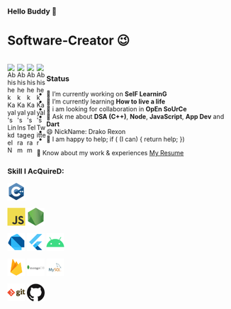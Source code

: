 ### Hello Buddy 👋
# Software-Creator 😉

<!-- ![]( https://visitor-badge.glitch.me/badge?page_id=fineanmol ) -->
<br>
<a href="https://www.linkedin.com/in/abhishek-kayal-drako/" target=blank>
  <img align="left" alt="Abhishek Kayal's LinkdeIN" width="22px" src="https://cdn.jsdelivr.net/npm/simple-icons@v3/icons/linkedin.svg" />
</a>
<a href="https://www.instagram.com/drako_rexon/" target=blank>
  <img align="left" alt="Abhishek Kayal's Instagram" width="22px" src="https://cdn.jsdelivr.net/npm/simple-icons@v3/icons/instagram.svg" />
</a>
<a href="https://t.me/Drako_Rexon">
  <img align="left" alt="Abhishek Kayal's Telegram" width="22px" src="https://cdn.jsdelivr.net/npm/simple-icons@v3/icons/telegram.svg" />
</a>
<a href="https://twitter.com/drako_rexon" target=blank>
  <img align="left" alt="Abhishek Kayal's Twitter" width="22px" src="https://cdn.jsdelivr.net/npm/simple-icons@v3/icons/twitter.svg" />
</a> 

<!-- **Drako-Rexon/Drako-Rexon** is a ✨ _special_ ✨ repository because its `README.md` (this file) appears on your GitHub profile. -->

<!-- Here are some ideas to get you started: -->
<!-- <br/>
<br/> -->

###
### Status
- 🔭 I’m currently working on **SelF LearninG**
- 🌱 I’m currently learning **How to live a life**
- 👯 i am looking for collaboration in **OpEn SoUrCe**
- 💬 Ask me about **DSA (C++)**, **Node**, **JavaScript**, **App Dev** and **Dart**
- 😄 NickName: Drako Rexon
- 💬 I am happy to help; if ( (I can) { return help; })

📄 Know about my work & experiences [My Resume](https://docs.google.com/document/d/1ALS4ANqZhA_vQNbhkTPUaVqbrOnN0mSs266vuSPZsIU/edit?usp=sharing)


### Skill I AcQuireD:
<!-- C++ -->
<code><img height="40" src="https://github.com/github/explore/blob/27902ec9ccc699a5ab02879344ba91a2c1033f6c/topics/cpp/cpp.png"></code>
<!-- JavaScript -->
<code><img height="40" src="https://github.com/github/explore/blob/27902ec9ccc699a5ab02879344ba91a2c1033f6c/topics/javascript/javascript.png"></code>
<code><img height="40" src="https://github.com/github/explore/blob/27902ec9ccc699a5ab02879344ba91a2c1033f6c/topics/nodejs/nodejs.png"></code>
<!-- Dart -->
<code><img height="40" src="https://github.com/github/explore/blob/27902ec9ccc699a5ab02879344ba91a2c1033f6c/topics/dart/dart.png"></code>
<code><img height="40" src="https://github.com/github/explore/blob/27902ec9ccc699a5ab02879344ba91a2c1033f6c/topics/flutter/flutter.png"></code>
<code><img height="40" src="https://github.com/github/explore/blob/27902ec9ccc699a5ab02879344ba91a2c1033f6c/topics/android/android.png"></code>
<!-- FireBase -->
<code><img height="40" src="https://github.com/github/explore/blob/27902ec9ccc699a5ab02879344ba91a2c1033f6c/topics/firebase/firebase.png"></code>
<code><img height="40" src="https://github.com/github/explore/blob/27902ec9ccc699a5ab02879344ba91a2c1033f6c/topics/mongodb/mongodb.png"></code>
<code><img height="40" src="https://github.com/github/explore/blob/27902ec9ccc699a5ab02879344ba91a2c1033f6c/topics/mysql/mysql.png"></code>
<!-- Git -->
<code><img height="40" src="https://github.com/github/explore/blob/27902ec9ccc699a5ab02879344ba91a2c1033f6c/topics/git/git.png"></code>
<code><img height="40" src="https://github.com/github/explore/blob/27902ec9ccc699a5ab02879344ba91a2c1033f6c/topics/github/github.png"></code>
